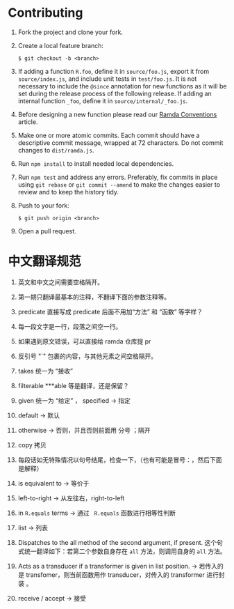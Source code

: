 # Contributing

1.  Fork the project and clone your fork.

1.  Create a local feature branch:

        $ git checkout -b <branch>

1.  If adding a function `R.foo`, define it in `source/foo.js`, export it from
    `source/index.js`, and include unit tests in `test/foo.js`. It is not necessary
    to include the `@since` annotation for new functions as it will be set
    during the release process of the following release. If adding an internal
    function `_foo`, define it in `source/internal/_foo.js`.

1.  Before designing a new function please read our [Ramda Conventions](https://github.com/ramda/ramda/wiki/Ramda-Conventions) article.

1.  Make one or more atomic commits. Each commit should have a descriptive
    commit message, wrapped at 72 characters. Do not commit changes to
    `dist/ramda.js`.

1.  Run `npm install` to install needed local dependencies.

1.  Run `npm test` and address any errors.  Preferably, fix commits in place
    using `git rebase` or `git commit --amend` to make the changes easier to
    review and to keep the history tidy.

1.  Push to your fork:

        $ git push origin <branch>

1.  Open a pull request.

# 中文翻译规范

1. 英文和中文之间需要空格隔开。

2. 第一期只翻译最基本的注释，不翻译下面的参数注释等。

3. predicate 直接写成 predicate 后面不用加“方法” 和 “函数” 等字样？

4. 每一段文字是一行，段落之间空一行。

5. 如果遇到原文错误，可以直接给 ramda 仓库提 pr

6. 反引号 "`" 包裹的内容，与其他元素之间空格隔开。

7. takes 统一为 “接收” 

8. filterable ***able 等是翻译，还是保留？

9. given 统一为 “给定” ， specified -> 指定

10. default -> 默认

11. otherwise -> 否则，并且否则前面用 分号 ；隔开

12. copy 拷贝

13. 每段话如无特殊情况以句号结尾，检查一下，（也有可能是冒号：，然后下面是解释）

14. is equivalent to -> 等价于

15. left-to-right -> 从左往右，right-to-left

16. in `R.equals` terms -> 通过 ` R.equals` 函数进行相等性判断

17. list -> 列表

18. Dispatches to the all method of the second argument, if present. 这个句式统一翻译如下：若第二个参数自身存在 `all` 方法，则调用自身的 `all` 方法。

19. Acts as a transducer if a transformer is given in list position. -> 若传入的是 transfomer，则当前函数用作 transducer，对传入的 transformer 进行封装 。

20. receive / accept -> 接受
